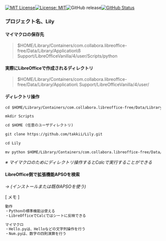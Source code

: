 [![MIT License](http://img.shields.io/badge/license-MIT-blue.svg?style=flat)](LICENSE)[![License: MIT](https://img.shields.io/badge/License-MIT-yellow.svg)](https://opensource.org/licenses/MIT)![GitHub release](https://img.shields.io/github/release/takkii/Lily.svg?style=flat)[![GitHub Status](https://img.shields.io/github/last-commit/takkii/Lily.svg?style=flat)](GitHub)

### プロジェクト名、Lily

#### マイマクロの保存先
>$HOME/Library/Containers/com.collabora.libreoffice-free/Data/Library/Application\ß Support/LibreOfficeVanilla/4/user/Scripts/python

#### 実際にLibreOfficeで作成されるディレクトリ

>$HOME/Library/Containers/com.collabora.libreoffice-free/Data/Library/Application\ Support/LibreOfficeVanilla/4/user/

#### ディレクトリ操作

```markdown
cd $HOME/Library/Containers/com.collabora.libreoffice-free/Data/Library/Application\ Support/LibreOfficeVanilla/4/user/

mkdir Scripts

cd $HOME (任意のユーザディレクトリ)

git clone https://github.com/takkii/Lily.git

cd Lily

mv python $HOME/Library/Containers/com.collabora.libreoffice-free/Data/Library/Application\ Support/LibreOfficeVanilla/4/user/Scripts
```

_※ マイマクロのためにディレクトリ操作するとCalcで実行することができる_

#### LibreOffice側で拡張機能APSOを検索

_→ (インストールまたは既存APSOを使う)_

[ メモ ]

```markdown
動作
・Pythonの標準機能は使える
・LibreOfficeでCalcではシートに反映できる

マイマクロ
・Hello.pyは、Helloなどの文字列操作を行う
・Num.pyは、数字の四則演算を行う
```
